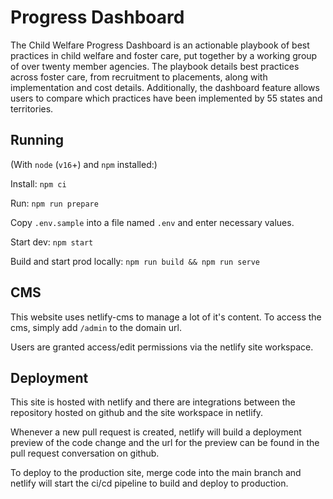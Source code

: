 # Progress Dashboard

The Child Welfare Progress Dashboard is an actionable playbook of best practices in child welfare and foster care, put together by a working group of over twenty member agencies. The playbook details best practices across foster care, from recruitment to placements, along with implementation and cost details. Additionally, the dashboard feature allows users to compare which practices have been implemented by 55 states and territories.

## Running

(With `node` (`v16`+) and `npm` installed:)

Install: `npm ci`

Run: `npm run prepare`

Copy `.env.sample` into a file named `.env` and enter necessary values.

Start dev: `npm start`

Build and start prod locally: `npm run build && npm run serve`

## CMS

This website uses netlify-cms to manage a lot of it's content. To access the cms, simply add `/admin` to the domain url.

Users are granted access/edit permissions via the netlify site workspace.

## Deployment

This site is hosted with netlify and there are integrations between the repository hosted on github and the site workspace in netlify.

Whenever a new pull request is created, netlify will build a deployment preview of the code change and the url for the preview can be found in the pull request conversation on github.

To deploy to the production site, merge code into the main branch and netlify will start the ci/cd pipeline to build and deploy to production.
